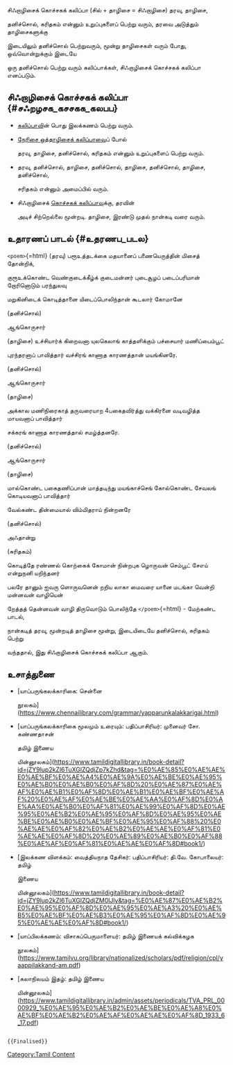 சிஃறாழிசைக் கொச்சகக் கலிப்பா (சில் + தாழிசை = சிஃறாழிசை) தரவு, தாழிசை,
தனிச்சொல், கரிதகம் என்னும் உறுப்புகளைப் பெற்று வரும், தரவை அடுத்தும் தாழிசைகளுக்கு
இடையிலும் தனிச்சொல் பெற்றுவரும், மூன்று தாழிசைகள் வரும் போது, ஒவ்வொன்றுக்கும் இடையே
ஒரு தனிச்சொல் பெற்று வரும் கலிப்பாக்கள், சிஃறாழிசைக் கொச்சகக் கலிப்பா எனப்படும்.

## சிஃறாழிசைக் கொச்சகக் கலிப்பா {#சஃறழசக_கசசகக_கலபப}

-   [கலிப்பாவ](கலிப்பா "wikilink")ின் பொது இலக்கணம் பெற்று வரும்.
-   [நேரிசை ஒத்தாழிசைக் கலிப்பாவ](நேரிசை_ஒத்தாழிசைக்_கலிப்பா "wikilink")ைப் போல்
    தரவு, தாழிசை, தனிச்சொல், கரிதகம் என்னும் உறுப்புகளைப் பெற்று வரும்.
-   தரவு, தனிச்சொல், தாழிசை, தனிச்சொல், தாழிசை, தனிச்சொல், தாழிசை, தனிச்சொல்,
    சரிதகம் என்னும் அமைப்பில் வரும்.
-   சிஃறாழிசைக் [கொச்சகக் கலிப்பாவ](கொச்சகக்_கலிப்பா "wikilink")ுக்கு, தரவின்
    அடிச் சிற்றெல்லை மூன்றடி. தாழிசை, இரண்டு முதல் நான்கடி வரை வரும்.

## உதாரணப் பாடல் {#உதரணப_படல}

`<poem>`{=html} (தரவு) பரூஉத்தடக்கை மதயானைப் பணையெருத்தின் மிசைத் தோன்றிக்,
குரூஉக்கொண்ட வெண்குடைக்கீழ்க் குடைமன்னர் புடைசூழப் படைப்பரிமான் றோரினொடும் பரந்துலவு
மறுகினிடைக் கொடித்தானை யிடைப்பொலிந்தான் கூடலார் கோமானே

(தனிச்சொல்)

ஆங்கொருசார்

(தாழிசை) உச்சியார்க் கிறைவனா யுலகெலாங் காத்தளிக்கும் பச்சையார் மணிப்பைம்பூட்
புரந்தரனாப் பாவித்தார் வச்சிரங் காணாத காரணத்தான் மயங்கினரே.

(தனிச்சொல்)

ஆங்கொருசார்

(தாழிசை)

அக்கால மணிநிரைகாத் தருவரையாற 4பகைதவிர்த்து வக்கிரனை வடிவழித்த மாயவனாப் பாவித்தார்
சக்கரங் காணாத காரணத்தால் சமழ்த்தனரே.

(தனிச்சொல்)

ஆங்கொருசார்

(தாழிசை)

மால்கொண்ட பகைதணிப்பான் மாத்தடிந்து மயங்காச்செங் கோல்கொண்ட சேவலங் கொடியவனாப் பாவித்தார்
வேல்கண்ட தின்மையால் விம்மிதராய் நின்றனரே

(தனிச்சொல்)

அஃதான்று

(சுரிதகம்)

கொடித்தே ரண்ணல் கொற்கைக் கோமான் நின்றபுக ழொருவன் செம்பூட் சேஎய் என்றுநனி யறிந்தனர்
பலரே தானும் ஐவரு ளொருவனென் றறிய லாகா மைவரை யானை மடங்கா வென்றி மன்னவன் வாழியென்
றேத்தத் தென்னவன் வாழி திருவொடும் பொலிந்தே `</poem>`{=html} - மேற்கண்ட பாடல்,
நான்கடித் தரவு, மூன்றடித் தாழிசை மூன்று, இடையிடையே தனிச்சொல், சுரிதகம் பெற்று
வந்ததால், இது சிஃறாழிசைக் கொச்சகக் கலிப்பா ஆகும்.

## உசாத்துணை

-   [யாப்பருங்கலக்காரிகை: சென்னை
    நூலகம்](https://www.chennailibrary.com/grammar/yapparunkalakkarigai.html)
-   [யாப்பருங்கலக்காரிகை மூலமும் உரையும்: பதிப்பாசிரியர்: முனைவர் சோ. கண்ணதாசன்
    தமிழ் இணைய
    மின்னூலகம்](https://www.tamildigitallibrary.in/book-detail?id=jZY9lup2kZl6TuXGlZQdjZp7kZhd&tag=%E0%AE%85%E0%AE%AE%E0%AE%BF%E0%AE%A4%E0%AE%9A%E0%AE%BE%E0%AE%95%E0%AE%B0%E0%AE%B0%E0%AF%8D%20%E0%AE%87%E0%AE%AF%E0%AE%B1%E0%AF%8D%E0%AE%B1%E0%AE%BF%E0%AE%AF%20%E0%AE%AF%E0%AE%BE%E0%AE%AA%E0%AF%8D%E0%AE%AA%E0%AE%B0%E0%AF%81%E0%AE%99%E0%AF%8D%E0%AE%95%E0%AE%B2%E0%AE%95%E0%AF%8D%E0%AE%95%E0%AE%BE%E0%AE%B0%E0%AE%BF%E0%AE%95%E0%AF%88%20%E0%AE%AE%E0%AF%82%E0%AE%B2%E0%AE%AE%E0%AF%81%E0%AE%AE%E0%AF%8D%20%E0%AE%89%E0%AE%B0%E0%AF%88%E0%AE%AF%E0%AF%81%E0%AE%AE%E0%AF%8D#book1/)
-   [இலக்கண விளக்கம்: வைத்தியநாத தேசிகர்: பதிப்பாசிரியர்: தி.வே. கோபாலையர்: தமிழ்
    இணைய
    மின்னூலகம்](https://www.tamildigitallibrary.in/book-detail?id=jZY9lup2kZl6TuXGlZQdjZM0lJly&tag=%E0%AE%87%E0%AE%B2%E0%AE%95%E0%AF%8D%E0%AE%95%E0%AE%A3%20%E0%AE%B5%E0%AE%BF%E0%AE%B3%E0%AE%95%E0%AF%8D%E0%AE%95%E0%AE%AE%E0%AF%8D#book1/)
-   [யாப்பிலக்கணம்: விசாகப்பெருமாளையர்: தமிழ் இணையக் கல்விக்கழக
    நூலகம்](https://www.tamilvu.org/library/nationalized/scholars/pdf/religion/cpl/yaappilakkand-am.pdf)
-   [கலாநிலயம் இதழ்: தமிழ் இணைய
    மின்னூலகம்](https://www.tamildigitallibrary.in/admin/assets/periodicals/TVA_PRL_0000929_%E0%AE%95%E0%AE%B2%E0%AE%BE%E0%AE%A8%E0%AE%BF%E0%AE%B2%E0%AE%AF%E0%AE%AE%E0%AF%8D_1933_6_17.pdf)

```{=mediawiki}
{{Finalised}}
```
[Category:Tamil Content](Category:Tamil_Content "wikilink")
